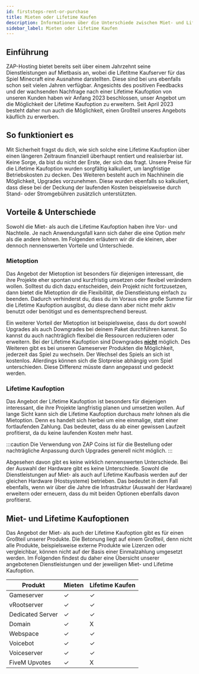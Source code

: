 ```yaml
---
id: firststeps-rent-or-purchase
title: Mieten oder Lifetime Kaufen
description: Informationen über die Unterschiede zwischen Miet- und Lifetime Kaufserver von ZAP-Hosting - ZAP-Hosting.com Dokumentation
sidebar_label: Mieten oder Lifetime Kaufen
---
```




## Einführung

ZAP-Hosting bietet bereits seit über einem Jahrzehnt seine Dienstleistungen auf Mietbasis an, wobei die Lifetitme Kaufserver für das Spiel Minecraft eine Ausnahme darstellten. Diese sind bei uns ebenfalls schon seit vielen Jahren verfügbar. Angesichts des positiven Feedbacks und der wachsenden Nachfrage nach einer Lifetime Kaufoption von unseren Kunden haben wir Anfang 2023 beschlossen, unser Angebot um die Möglichkeit der Lifetime Kaufoption zu erweitern. Seit April 2023 besteht daher nun auch die Möglichkeit, einen Großteil unseres Angebots käuflich zu erwerben.



## So funktioniert es

Mit Sicherheit fragst du dich, wie sich solche eine Lifetime Kaufoption über einen längeren Zeitraum finanziell überhaupt rentiert und realisierbar ist. Keine Sorge, da bist du nicht der Erste, der sich das fragt. Unsere Preise für die Lifetime Kaufoption wurden sorgfältig kalkuliert, um langfristige Betriebskosten zu decken. Des Weiteren besteht auch im Nachhinein die Möglichkeit, Upgrades vorzunehmen. Diese wurden ebenfalls so kalkuliert, dass diese bei der Deckung der laufenden Kosten beispielsweise durch Stand- oder Stromgebühren zusätzlich unterstützten. 



## Vorteile & Unterschiede

Sowohl die Miet- als auch die Lifetime Kaufoption haben ihre Vor- und Nachteile. Je nach Anwendungsfall kann sich daher die eine Option mehr als die andere lohnen. Im Folgenden erläutern wir dir die kleinen, aber dennoch nennenswerten Vorteile und Unterschiede. 



### Mietoption

Das Angebot der Mietoption ist besonders für diejenigen interessant, die ihre Projekte eher spontan und kurzfristig umsetzen oder flexibel verändern wollen. Solltest du dich dazu entscheiden, dein Projekt nicht fortzusetzen, dann bietet die Mietoption dir die Flexibilität, die Dienstleistung einfach zu beenden. Dadurch verhinderst du, dass du im Voraus eine große Summe für die Lifetime Kaufoption ausgibst, du diese dann aber nicht mehr aktiv benutzt oder benötigst und es dementsprechend bereust.

Ein weiterer Vorteil der Mietoption ist beispielsweise, dass du dort sowohl Upgrades als auch Downgrades bei deinem Paket durchführen kannst. So kannst du auch nachträglich flexibel die Ressourcen reduzieren oder erweitern. Bei der Lifetime Kaufoption sind Downgrades <u>**nicht**</u> möglich. Des Weiteren gibt es bei unseren Gameserver Produkten die Möglichkeit, jederzeit das Spiel zu wechseln. Der Wechsel des Spiels an sich ist kostenlos. Allerdings können sich die Slotpreise abhängig vom Spiel unterschieden. Diese Differenz müsste dann angepasst und gedeckt werden. 



### Lifetime Kaufoption

Das Angebot der Lifetime Kaufoption ist besonders für diejenigen interessant, die ihre Projekte langfristig planen und umsetzen wollen. Auf lange Sicht kann sich die Lifetime Kaufoption durchaus mehr lohnen als die Mietoption. Denn es handelt sich hierbei um eine einmalige, statt einer fortlaufenden Zahlung. Das bedeutet, dass du ab einer gewissen Laufzeit profitierst, da du keine laufenden Kosten mehr hast. 

:::caution
Die Verwendung von ZAP Coins ist für die Bestellung oder nachträgliche Anpassung durch Upgrades generell nicht möglich. 
:::

Abgesehen davon gibt es keine wirklich nennenswerten Unterschiede. Bei der Auswahl der Hardware gibt es keine Unterschiede. Sowohl die Dienstleistungen auf Miet- als auch auf Lifetime Kaufbasis werden auf der gleichen Hardware (Hostsysteme) betrieben. Das bedeutet in dem Fall ebenfalls, wenn wir über die Jahre die Infrastruktur (Auswahl der Hardware) erweitern oder erneuern, dass du mit beiden Optionen ebenfalls davon profitierst. 



## Miet- und Lifetime Kaufoptionen

Das Angebot der Miet- als auch der Lifetime Kaufoption gibt es für einen Großteil unserer Produkte. Die Betonung liegt auf einem Großteil, denn nicht alle Produkte, beispielsweise externe Produkte wie Lizenzen oder vergleichbar, können nicht auf der Basis einer Einmalzahlung umgesetzt werden. Im Folgenden findest du daher eine Übersicht unserer angebotenen Dienstleistungen und der jeweiligen Miet- und Lifetime Kaufoption. 

| Produkt           | Mieten | Lifetime Kaufen |
| ----------------- | ------ | --------------- |
| Gameserver        | ✓      | ✓              |
| vRootserver       | ✓      | ✓              |
| Dedicated Server  | ✓      | ✓              |
| Domain            | ✓      | X              |
| Webspace          | ✓      | ✓              |
| Voicebot          | ✓      | ✓              |
| Voiceserver       | ✓      | ✓              |
| FiveM Upvotes     | ✓      | X              |